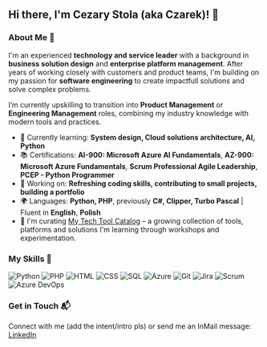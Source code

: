 ## Hi there, I'm Cezary Stola (aka Czarek)! 👋

### About Me 🚀

I'm an experienced **technology and service leader** with a background in **business solution design** and **enterprise platform management**. After years of working closely with customers and product teams, I'm building on my passion for **software engineering** to create impactfull solutions and solve complex problems.

I’m currently upskilling to transition into **Product Management** or **Engineering Management** roles, combining my industry knowledge with modern tools and practices.

- 🌱 Currently learning: **System design, Cloud solutions architecture, AI, Python**
- 📚 Certifications: **AI-900: Microsoft Azure AI Fundamentals**, **AZ-900: Microsoft Azure Fundamentals**, **Scrum Professional Agile Leadership**, **PCEP - Python Programmer**
- 🔭 Working on: **Refreshing coding skills, contributing to small projects, building a portfolio**
- 🌍 Languages: **Python, PHP**, previously **C#, Clipper, Turbo Pascal** | Fluent in **English**, **Polish**
- 🚀 I'm curating [My Tech Tool Catalog](https://github.com/cstola/Tech-tool-catalog) – a growing collection of tools, platforms and solutions I'm learning through workshops and experimentation.


### My Skills 🧠

![Python](https://img.shields.io/badge/-Python-3776AB?style=flat-square&logo=python&logoColor=white)
![PHP](https://img.shields.io/badge/PHP-777BB4?style=flat-square&logo=php&logoColor=white)
![HTML](https://img.shields.io/badge/-HTML-E34F26?style=flat-square&logo=html5&logoColor=white)
![CSS](https://img.shields.io/badge/-CSS-1572B6?style=flat-square&logo=css3&logoColor=white)
![SQL](https://img.shields.io/badge/-SQL-4479A1?style=flat-square&logo=postgresql&logoColor=white)
![Azure](https://img.shields.io/badge/-Azure-0078D4?style=flat-square&logo=microsoft-azure&logoColor=white)
![Git](https://img.shields.io/badge/-Git-F05032?style=flat-square&logo=git&logoColor=white)
![Jira](https://img.shields.io/badge/Jira-0052CC?style=flat-square&logo=Jira&logoColor=white)
![Scrum](https://img.shields.io/badge/-Scrum-6DB33F?style=flat-square&logo=scrumalliance&logoColor=white)
![Azure DevOps](https://img.shields.io/badge/Azure_DevOps-0078D7?style=flat-square&logo=azure-devops&logoColor=white)

### Get in Touch 📬

Connect with me (add the intent/intro pls) or send me an InMail message: [LinkedIn](https://www.linkedin.com/in/cstola/)
